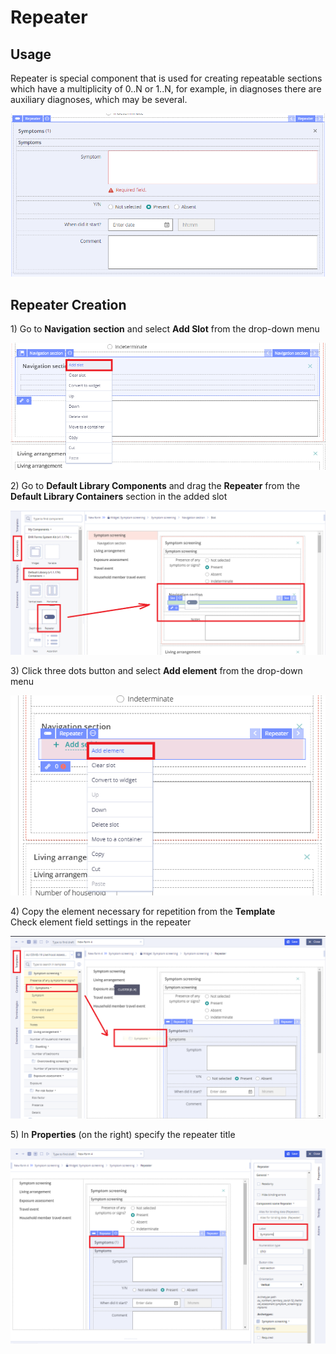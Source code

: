 # Repeater

## Usage <a id="Repeater-Usage"></a>

Repeater is special component that is used for creating repeatable sections which have a multiplicity of 0..N or 1..N, for example, in diagnoses there are auxiliary diagnoses, which may be several.

![](../.gitbook/assets/34840917.png)

## Repeater Creation <a id="Repeater-RepeaterCreation"></a>

1\) Go to **Navigation** **section** and select **Add Slot** from the drop-down menu 

![](../.gitbook/assets/34840918.png)

2\) Go to **Default Library Components** and drag the **Repeater** from the **Default Library Containers** section in the added slot

![](../.gitbook/assets/34840919.png)

3\) Click three dots button and select **Add element** from the drop-down menu

![](../.gitbook/assets/34840920.png)

4\) Copy the element necessary for repetition from the **Template**  
Check element field settings in the repeater

![](../.gitbook/assets/34840922.png)

5\) In **Properties** \(on the right\) specify the repeater title

![](../.gitbook/assets/34840924.png)


